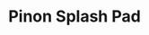 ---
title: "Pinon Splash Pad"
description: "The Pinon Park Splash Pad in White Rock is a vibrant community space designed to bring families together during the warm months. Completed in collaboration with Los Alamos County and local artist Abby Feldman, this project was part of a larger Recreation Capital Outlay initiative. Los Alamos Landscaping & More proudly constructed the splash pad, which features a flow-through water system that minimizes maintenance costs while maximizing fun. Located near the Youth Activity Center and White Rock Library, the splash pad offers a safe, refreshing space for children to play while parents relax in shaded areas."
image: "/images/uploads/splash_main-img.webp"
mainAlt: "A young child standing under a cascading water feature at the splash pad."
imageTwo: "/images/uploads/splash_imgTwo.webp"
altTwo: "Wide view of the Pinon Park Splash Pad with colorful flooring and multiple water jets."
creditTwo: ""
about: "At Los Alamos Landscaping & More, we take pride in creating spaces that bring people together and enhance the community. The Pinon Park Splash Pad is a perfect example of this commitment, blending thoughtful design with sustainable practices. Working closely with Los Alamos County, local artist Abby Feldman, and community stakeholders, we constructed a vibrant, family-friendly space that’s both fun and functional. From the innovative flow-through water system to the shaded seating areas, every detail was designed to provide a safe, enjoyable experience for families while reflecting the unique character of White Rock."
articleLink: "https://losalamosreporter.com/2021/06/11/white-rock-pinon-splash-pad-now-open-to-the-public/"
gallery:
  - image: "/images/uploads/splash_img-1.webp"
    alt: "Large tipping bucket at the splash pad, surrounded by fountains and play features."
    credit: ""
  - image: "/images/uploads/splash_img-2.webp"
    alt: Newly planted trees and landscaping in progress at Pinon Park Splash Pad."
    credit: ""
  - image: "/images/uploads/splash_img-3.webp"
    alt: "Construction worker smoothing concrete surface for the splash pad foundation."
    credit: ""
  - image: "/images/uploads/splash_img-4.webp"
    alt: "Completed splash pad area with colorful play equipment and shade structures."
    credit: ""
  - image: "/images/uploads/splash_img-5.webp"
    alt: "Pinon Park Splash Pad with water features spraying in multiple directions."
    credit: ""
  - image: "/images/uploads/splash_img-6.webp"
    alt: "Child playing under a large water bucket at Pinon Park Splash Pad."
    credit: ""
---